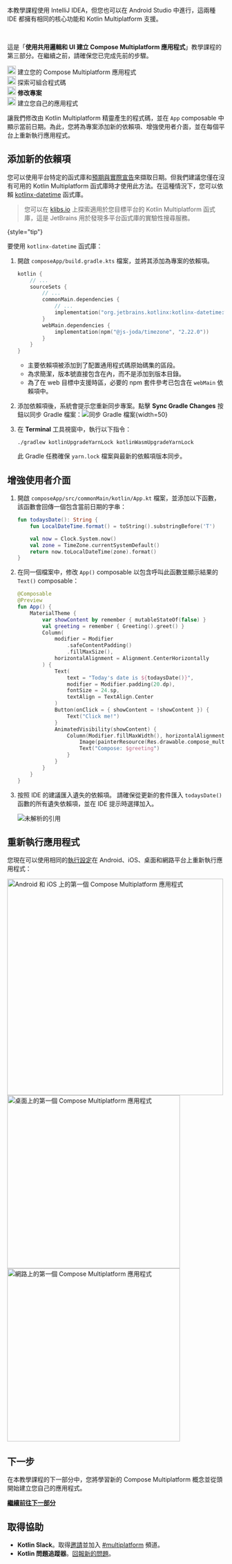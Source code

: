 [//]: # (title: 修改專案)

<secondary-label ref="IntelliJ IDEA"/>
<secondary-label ref="Android Studio"/>

<tldr>
    <p>本教學課程使用 IntelliJ IDEA，但您也可以在 Android Studio 中進行，這兩種 IDE 都擁有相同的核心功能和 Kotlin Multiplatform 支援。</p>
    <br/>
    <p>這是「<strong>使用共用邏輯和 UI 建立 Compose Multiplatform 應用程式</strong>」教學課程的第三部分。在繼續之前，請確保您已完成先前的步驟。</p>
    <p><img src="icon-1-done.svg" width="20" alt="第一步"/> <Links href="/kmp/compose-multiplatform-create-first-app" summary="This tutorial uses IntelliJ IDEA, but you can also follow it in Android Studio – both IDEs share the same core functionality and Kotlin Multiplatform support. This is the first part of the Create a Compose Multiplatform app with shared logic and UI tutorial. Create your Compose Multiplatform app Explore composable code Modify the project Create your own application">建立您的 Compose Multiplatform 應用程式</Links><br/>
       <img src="icon-2-done.svg" width="20" alt="第二步"/> <Links href="/kmp/compose-multiplatform-explore-composables" summary="This tutorial uses IntelliJ IDEA, but you can also follow it in Android Studio – both IDEs share the same core functionality and Kotlin Multiplatform support. This is the second part of the Create a Compose Multiplatform app with shared logic and UI tutorial. Before proceeding, make sure you've completed previous steps. Create your Compose Multiplatform app Explore composable code Modify the project Create your own application">探索可組合程式碼</Links><br/>
       <img src="icon-3.svg" width="20" alt="第三步"/> <strong>修改專案</strong><br/>
       <img src="icon-4-todo.svg" width="20" alt="第四步"/> 建立您自己的應用程式<br/>
    </p>
</tldr>

讓我們修改由 Kotlin Multiplatform 精靈產生的程式碼，並在 `App` composable 中顯示當前日期。為此，您將為專案添加新的依賴項、增強使用者介面，並在每個平台上重新執行應用程式。

## 添加新的依賴項

您可以使用平台特定的函式庫和[預期與實際宣告](multiplatform-expect-actual.md)來擷取日期。但我們建議您僅在沒有可用的 Kotlin Multiplatform 函式庫時才使用此方法。在這種情況下，您可以依賴 [kotlinx-datetime](https://github.com/Kotlin/kotlinx-datetime) 函式庫。

> 您可以在 [klibs.io](https://klibs.io/) 上探索適用於您目標平台的 Kotlin Multiplatform 函式庫，這是 JetBrains 用於發現多平台函式庫的實驗性搜尋服務。
>
{style="tip"}

要使用 `kotlinx-datetime` 函式庫：

1. 開啟 `composeApp/build.gradle.kts` 檔案，並將其添加為專案的依賴項。

    ```kotlin
    kotlin {
        // ...
        sourceSets {
            // ...
            commonMain.dependencies {
                // ...
                implementation("org.jetbrains.kotlinx:kotlinx-datetime:%dateTimeVersion%")
            }
            webMain.dependencies {
                implementation(npm("@js-joda/timezone", "2.22.0"))
            }
        }
    }
    
    ```

    * 主要依賴項被添加到了配置通用程式碼原始碼集的區段。
    * 為求簡潔，版本號直接包含在內，而不是添加到版本目錄。
    * 為了在 web 目標中支援時區，必要的 npm 套件參考已包含在 `webMain` 依賴項中。

2. 添加依賴項後，系統會提示您重新同步專案。點擊 **Sync Gradle Changes** 按鈕以同步 Gradle 檔案：![同步 Gradle 檔案](gradle-sync.png){width=50}

3. 在 **Terminal** 工具視窗中，執行以下指令：

    ```shell
    ./gradlew kotlinUpgradeYarnLock kotlinWasmUpgradeYarnLock
    ```

   此 Gradle 任務確保 `yarn.lock` 檔案與最新的依賴項版本同步。

## 增強使用者介面

1. 開啟 `composeApp/src/commonMain/kotlin/App.kt` 檔案，並添加以下函數，該函數會回傳一個包含當前日期的字串：

   ```kotlin
   fun todaysDate(): String {
       fun LocalDateTime.format() = toString().substringBefore('T')

       val now = Clock.System.now()
       val zone = TimeZone.currentSystemDefault()
       return now.toLocalDateTime(zone).format()
   }
   ```

2. 在同一個檔案中，修改 `App()` composable 以包含呼叫此函數並顯示結果的 `Text()` composable：
   
    ```kotlin
    @Composable
    @Preview
    fun App() {
        MaterialTheme {
            var showContent by remember { mutableStateOf(false) }
            val greeting = remember { Greeting().greet() }
            Column(
                modifier = Modifier
                    .safeContentPadding()
                    .fillMaxSize(),
                horizontalAlignment = Alignment.CenterHorizontally
            ) {
                Text(
                    text = "Today's date is ${todaysDate()}",
                    modifier = Modifier.padding(20.dp),
                    fontSize = 24.sp,
                    textAlign = TextAlign.Center
                )
                Button(onClick = { showContent = !showContent }) {
                    Text("Click me!")
                }
                AnimatedVisibility(showContent) {
                    Column(Modifier.fillMaxWidth(), horizontalAlignment = Alignment.CenterHorizontally) {
                        Image(painterResource(Res.drawable.compose_multiplatform), null)
                        Text("Compose: $greeting")
                    }
                }
            }
        }
    }
    ```

3. 按照 IDE 的建議匯入遺失的依賴項。
   請確保從更新的套件匯入 `todaysDate()` 函數的所有遺失依賴項，並在 IDE 提示時選擇加入。

   ![未解析的引用](compose-unresolved-references.png)

## 重新執行應用程式

您現在可以使用相同的[執行設定](compose-multiplatform-create-first-app.md#run-your-application)在 Android、iOS、桌面和網路平台上重新執行應用程式：

<Tabs>
    <TabItem id="mobile-app" title="Android 和 iOS">
        <img src="first-compose-project-on-android-ios-2.png" alt="Android 和 iOS 上的第一個 Compose Multiplatform 應用程式" width="500"/>
    </TabItem>
    <TabItem id="desktop-app" title="桌面">
        <img src="first-compose-project-on-desktop-2.png" alt="桌面上的第一個 Compose Multiplatform 應用程式" width="400"/>
    </TabItem>
    <TabItem id="web-app" title="網路">
        <img src="first-compose-project-on-web-2.png" alt="網路上的第一個 Compose Multiplatform 應用程式" width="400"/>
    </TabItem>
</Tabs>

<!--
> You can find this state of the project in our [GitHub repository](https://github.com/kotlin-hands-on/get-started-with-cm/tree/main/ComposeDemoStage1).
>
{style="tip"}
-->

## 下一步

在本教學課程的下一部分中，您將學習新的 Compose Multiplatform 概念並從頭開始建立您自己的應用程式。

**[繼續前往下一部分](compose-multiplatform-new-project.md)**

## 取得協助

* **Kotlin Slack**。取得[邀請](https://surveys.jetbrains.com/s3/kotlin-slack-sign-up)並加入 [#multiplatform](https://kotlinlang.slack.com/archives/C3PQML5NU) 頻道。
* **Kotlin 問題追蹤器**。[回報新的問題](https://youtrack.jetbrains.com/newIssue?project=KT)。